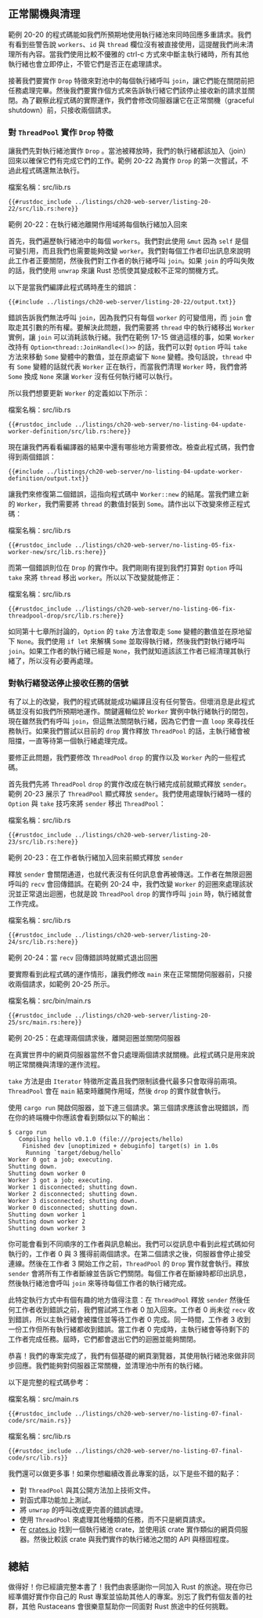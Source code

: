 ## 正常關機與清理

範例 20-20 的程式碼能如我們所預期地使用執行緒池來同時回應多重請求。我們有看到些警告說 `workers`、`id` 與 `thread` 欄位沒有被直接使用，這提醒我們尚未清理所有內容。當我們使用比較不優雅的 <span class="keystroke">ctrl-c</span> 方式來中斷主執行緒時，所有其他執行緒也會立即停止，不管它們是否正在處理請求。

接著我們要實作 `Drop` 特徵來對池中的每個執行緒呼叫 `join`，讓它們能在關閉前把任務處理完畢。然後我們要實作個方式來告訴執行緒它們該停止接收新的請求並關閉。為了觀察此程式碼的實際運作，我們會修改伺服器讓它在正常關機（graceful shutdown）前，只接收兩個請求。

###  對 `ThreadPool` 實作 `Drop` 特徵

讓我們先對執行緒池實作 `Drop` 。當池被釋放時，我們的執行緒都該加入（join）回來以確保它們有完成它們的工作。範例 20-22 為實作 `Drop` 的第一次嘗試，不過此程式碼還無法執行。

<span class="filename">檔案名稱：src/lib.rs</span>

```rust,ignore,does_not_compile
{{#rustdoc_include ../listings/ch20-web-server/listing-20-22/src/lib.rs:here}}
```

<span class="caption">範例 20-22：在執行緒池離開作用域將每個執行緒加入回來</span>

首先，我們遍歷執行緒池中的每個 `workers`。我們對此使用 `&mut` 因為 `self` 是個可變引用，而且我們也需要能夠改變 `worker`。我們對每個工作者印出訊息來說明此工作者正要關閉，然後我們對工作者的執行緒呼叫 `join`。如果 `join` 的呼叫失敗的話，我們使用 `unwrap` 來讓 Rust 恐慌使其變成較不正常的關機方式。

以下是當我們編譯此程式碼時產生的錯誤：

```console
{{#include ../listings/ch20-web-server/listing-20-22/output.txt}}
```

錯誤告訴我們無法呼叫 `join`，因為我們只有每個 `worker` 的可變借用，而 `join` 會取走其引數的所有權。要解決此問題，我們需要將 `thread` 中的執行緒移出 `Worker` 實例，讓 `join` 可以消耗該執行緒。我們在範例 17-15 做過這樣的事，如果 `Worker` 改持有 `Option<thread::JoinHandle<()>>` 的話，我們可以對 `Option` 呼叫 `take` 方法來移動 `Some` 變體中的數值，並在原處留下 `None` 變體。換句話說，`thread` 中有 `Some` 變體的話就代表 `Worker` 正在執行，而當我們清理 `Worker` 時，我們會將 `Some` 換成 `None` 來讓 `Worker` 沒有任何執行緒可以執行。

所以我們想要更新 `Worker` 的定義如以下所示：

<span class="filename">檔案名稱：src/lib.rs</span>

```rust,ignore,does_not_compile
{{#rustdoc_include ../listings/ch20-web-server/no-listing-04-update-worker-definition/src/lib.rs:here}}
```

現在讓我們再看看編譯器的結果中還有哪些地方需要修改。檢查此程式碼，我們會得到兩個錯誤：

```console
{{#include ../listings/ch20-web-server/no-listing-04-update-worker-definition/output.txt}}
```

讓我們來修復第二個錯誤，這指向程式碼中 `Worker::new` 的結尾。當我們建立新的 `Worker`，我們需要將 `thread` 的數值封裝到 `Some`。請作出以下改變來修正程式碼：

<span class="filename">檔案名稱：src/lib.rs</span>

```rust,ignore,does_not_compile
{{#rustdoc_include ../listings/ch20-web-server/no-listing-05-fix-worker-new/src/lib.rs:here}}
```

而第一個錯誤則位在 `Drop` 的實作中。我們剛剛有提到我們打算對 `Option` 呼叫 `take` 來將 `thread` 移出 `worker`。所以以下改變就能修正：

<span class="filename">檔案名稱：src/lib.rs</span>

```rust,ignore,not_desired_behavior
{{#rustdoc_include ../listings/ch20-web-server/no-listing-06-fix-threadpool-drop/src/lib.rs:here}}
```

如同第十七章所討論的，`Option` 的 `take` 方法會取走 `Some` 變體的數值並在原地留下 `None`。我們使用 `if let` 來解構 `Some` 並取得執行緒，然後我們對執行緒呼叫 `join`。如果工作者的執行緒已經是 `None`，我們就知道該該工作者已經清理其執行緒了，所以沒有必要再處理。

### 對執行緒發送停止接收任務的信號

有了以上的改變，我們的程式碼就能成功編譯且沒有任何警告。但壞消息是此程式碼並沒有如我們所預期地運作。關鍵邏輯位於 `Worker` 實例中執行緒執行的閉包，現在雖然我們有呼叫 `join`，但這無法關閉執行緒，因為它們會一直 `loop` 來尋找任務執行。如果我們嘗試以目前的 `drop` 實作釋放 `ThreadPool` 的話，主執行緒會被阻擋，一直等待第一個執行緒處理完成。

要修正此問題，我們要修改 `ThreadPool` `drop` 的實作以及 `Worker` 內的一些程式碼。

首先我們先將 `ThreadPool` `drop` 的實作改成在執行緒完成前就顯式釋放 `sender`。範例 20-23 展示了 `ThreadPool` 顯式釋放 `sender`。我們使用處理執行緒時一樣的 `Option` 與 `take` 技巧來將 `sender` 移出 `ThreadPool`：

<span class="filename">檔案名稱：src/lib.rs</span>

```rust,ignore,noplayground,not_desired_behavior
{{#rustdoc_include ../listings/ch20-web-server/listing-20-23/src/lib.rs:here}}
```

<span class="caption">範例 20-23：在工作者執行緒加入回來前顯式釋放 `sender`</span>

釋放 `sender` 會關閉通道，也就代表沒有任何訊息會再被傳送。工作者在無限迴圈呼叫的 `recv` 會回傳錯誤。在範例 20-24 中，我們改變 `Worker` 的迴圈來處理該狀況並正常退出迴圈，也就是說 `ThreadPool` `drop` 的實作呼叫 `join` 時，執行緒就會工作完成。

<span class="filename">檔案名稱：src/lib.rs</span>

```rust,ignore,noplayground
{{#rustdoc_include ../listings/ch20-web-server/listing-20-24/src/lib.rs:here}}
```

<span class="caption">範例 20-24：當 `recv` 回傳錯誤時就顯式退出回圈</span>

要實際看到此程式碼的運作情形，讓我們修改 `main` 來在正常關閉伺服器前，只接收兩個請求，如範例 20-25 所示。

<span class="filename">檔案名稱：src/bin/main.rs</span>

```rust,ignore
{{#rustdoc_include ../listings/ch20-web-server/listing-20-25/src/main.rs:here}}
```

<span class="caption">範例 20-25：在處理兩個請求後，離開迴圈並關閉伺服器</span>

在真實世界中的網頁伺服器當然不會只處理兩個請求就關機。此程式碼只是用來說明正常關機與清理的運作流程。

`take` 方法是由 `Iterator` 特徵所定義且我們限制該疊代最多只會取得前兩項。`ThreadPool` 會在 `main` 結束時離開作用域，然後 `drop` 的實作就會執行。

使用 `cargo run` 開啟伺服器，並下達三個請求。第三個請求應該會出現錯誤，而在你的終端機中你應該會看到類似以下的輸出：

<!-- manual-regeneration
cd listings/ch20-web-server/listing-20-25
cargo run
curl http://127.0.0.1:7878
curl http://127.0.0.1:7878
curl http://127.0.0.1:7878
third request will error because server will have shut down
copy output below
Can't automate because the output depends on making requests
-->

```console
$ cargo run
   Compiling hello v0.1.0 (file:///projects/hello)
    Finished dev [unoptimized + debuginfo] target(s) in 1.0s
     Running `target/debug/hello`
Worker 0 got a job; executing.
Shutting down.
Shutting down worker 0
Worker 3 got a job; executing.
Worker 1 disconnected; shutting down.
Worker 2 disconnected; shutting down.
Worker 3 disconnected; shutting down.
Worker 0 disconnected; shutting down.
Shutting down worker 1
Shutting down worker 2
Shutting down worker 3
```

你可能會看到不同順序的工作者與訊息輸出。我們可以從訊息中看到此程式碼如何執行的，工作者 0 與 3 獲得前兩個請求。在第二個請求之後，伺服器會停止接受連線。然後在工作者 3 開始工作之前，`ThreadPool` 的 `Drop` 實作就會執行。釋放 `sender` 會將所有工作者斷線並告訴它們關閉。每個工作者在斷線時都印出訊息，然後執行緒池會呼叫 `join` 來等待每個工作者的執行緒完成。

此特定執行方式中有個有趣的地方值得注意：在 `ThreadPool` 釋放 `sender` 然後任何工作者收到錯誤之前，我們嘗試將工作者 0 加入回來。工作者 0 尚未從 `recv` 收到錯誤，所以主執行緒會被擋住並等待工作者 0 完成。同一時間，工作者 3 收到一份工作但所有執行緒都收到錯誤。當工作者 0 完成時，主執行緒會等待剩下的工作者完成任務。屆時，它們都會退出它們的迴圈並能夠關閉。

恭喜！我們的專案完成了，我們有個基礎的網頁瀏覽器，其使用執行緒池來做非同步回應。我們能夠對伺服器正常關機，並清理池中所有的執行緒。

以下是完整的程式碼參考：

<span class="filename">檔案名稱：src/main.rs</span>

```rust,ignore
{{#rustdoc_include ../listings/ch20-web-server/no-listing-07-final-code/src/main.rs}}
```

<span class="filename">檔案名稱：src/lib.rs</span>

```rust,noplayground
{{#rustdoc_include ../listings/ch20-web-server/no-listing-07-final-code/src/lib.rs}}
```

我們還可以做更多事！如果你想繼續改善此專案的話，以下是些不錯的點子：

* 對 `ThreadPool` 與其公開方法加上技術文件。
* 對函式庫功能加上測試。
* 將 `unwrap` 的呼叫改成更完善的錯誤處理。
* 使用 `ThreadPool` 來處理其他種類的任務，而不只是網頁請求。
* 在 [crates.io](https://crates.io/) 找到一個執行緒池 crate，並使用該 crate 實作類似的網頁伺服器。然後比較該 crate 與我們實作的執行緒池之間的 API 與穩固程度。

## 總結

做得好！你已經讀完整本書了！我們由衷感謝你一同加入 Rust 的旅途。現在你已經準備好實作你自己的 Rust 專案並協助其他人的專案。別忘了我們有個友善的社群，其他 Rustaceans 會很樂意幫助你一同面對 Rust 旅途中的任何挑戰。
